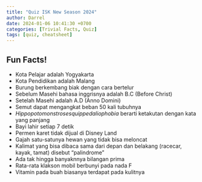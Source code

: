 ```yaml
---
title: "Quiz ISK New Season 2024"
author: Darrel
date: 2024-01-06 10:41:30 +0700
categories: [Trivial Facts, Quiz]
tags: [quiz, cheatsheet]
---
```


## Fun Facts!

- Kota Pelajar adalah Yogyakarta
- Kota Pendidikan adalah Malang
- Burung berkembang biak dengan cara bertelur
- Sebelum Masehi bahasa inggrisnya adalah B.C (Before Christ)
- Setelah Masehi adalah A.D (Anno Domini)
- Semut dapat mengangkat beban 50 kali tubuhnya
- _Hippopotomonstrosesquippedaliophobia_ berarti ketakutan dengan kata yang panjang
- Bayi lahir setiap 7 detik
- Permen karet tidak dijual di Disney Land
- Gajah satu-satunya hewan yang tidak bisa meloncat
- Kalimat yang bisa dibaca sama dari depan dan belakang (racecar, kayak, tamat) disebut “palindrome”
- Ada tak hingga banyaknnya bilangan prima
- Rata-rata klakson mobil berbunyi pada nada F
- Vitamin pada buah biasanya terdapat pada kulitnya

